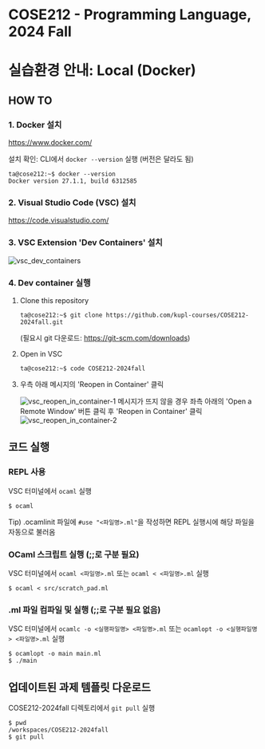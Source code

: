 # COSE212 - Programming Language, 2024 Fall
# 실습환경 안내: Local (Docker)

## HOW TO
### 1. Docker 설치
https://www.docker.com/

설치 확인: CLI에서 `docker --version` 실행 (버전은 달라도 됨)
```console
ta@cose212:~$ docker --version
Docker version 27.1.1, build 6312585
```

### 2. Visual Studio Code (VSC) 설치
https://code.visualstudio.com/

### 3. VSC Extension 'Dev Containers' 설치
![vsc_dev_containers](https://github.com/user-attachments/assets/ac0da2cb-cd10-4a23-8df5-0dd78d46be5b)

### 4. Dev container 실행
1. Clone this repository
    ```console
    ta@cose212:~$ git clone https://github.com/kupl-courses/COSE212-2024fall.git
    ```
    (필요시 git 다운로드: https://git-scm.com/downloads)
2. Open in VSC
    ```console
    ta@cose212:~$ code COSE212-2024fall
    ```
3. 우측 아래 메시지의 'Reopen in Container' 클릭

    ![vsc_reopen_in_container-1](https://github.com/user-attachments/assets/589d4a6c-ad83-4750-b7b2-e48c1651e198)
    메시지가 뜨지 않을 경우 좌측 아래의 'Open a Remote Window' 버튼 클릭 후 'Reopen in Container' 클릭
    ![vsc_reopen_in_container-2](https://github.com/user-attachments/assets/dfa43967-b0cc-4087-8d64-f2b2c58ecde4)

## 코드 실행
### REPL 사용
VSC 터미널에서 `ocaml` 실행
```console
$ ocaml
```
Tip) .ocamlinit 파일에 `#use "<파일명>.ml"`을 작성하면 REPL 실행시에 해당 파일을 자동으로 불러옴

### OCaml 스크립트 실행 (;;로 구분 필요)
VSC 터미널에서 `ocaml <파일명>.ml` 또는 `ocaml < <파일명>.ml` 실행
```console
$ ocaml < src/scratch_pad.ml
```

### .ml 파일 컴파일 및 실행 (;;로 구분 필요 없음)
VSC 터미널에서 `ocamlc -o <실행파일명> <파일명>.ml` 또는 `ocamlopt -o <실행파일명> <파일명>.ml` 실행
```console
$ ocamlopt -o main main.ml
$ ./main
```

## 업데이트된 과제 템플릿 다운로드
COSE212-2024fall 디렉토리에서 `git pull` 실행
```console
$ pwd
/workspaces/COSE212-2024fall
$ git pull
```